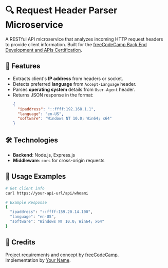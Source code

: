 # 🔍 Request Header Parser Microservice

A RESTful API microservice that analyzes incoming HTTP request headers to provide client information. Built for the [freeCodeCamp Back End Development and APIs Certification](https://www.freecodecamp.org/learn/back-end-development-and-apis/).

## 🚀 Features
- Extracts client's **IP address** from headers or socket.
- Detects preferred **language** from `Accept-Language` header.
- Parses **operating system** details from `User-Agent` header.
- Returns JSON response in the format:  
  ```json
  {
    "ipaddress": "::ffff:192.168.1.1",
    "language": "en-US",
    "software": "Windows NT 10.0; Win64; x64"
  }
  ```

## 🛠 Technologies
- **Backend**: Node.js, Express.js
- **Middleware**: `cors` for cross-origin requests

## 🧪 Usage Examples
```bash
# Get client info
curl https://your-api-url/api/whoami

# Example Response
{
  "ipaddress": "::ffff:159.20.14.100",
  "language": "en-US",
  "software": "Windows NT 10.0; Win64; x64"
}
```

## 📜 Credits
Project requirements and concept by [freeCodeCamp](https://www.freecodecamp.org/).  
Implementation by [Your Name](https://github.com/yourusername).